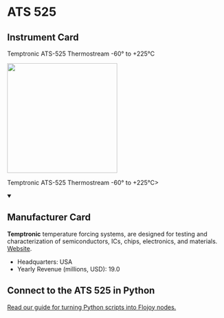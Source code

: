 
# ATS 525

## Instrument Card

<div className="flex">

<div>

Temptronic ATS-525 Thermostream -60° to +225°C

</div>

<img width="256" src="https://v5.airtableusercontent.com/v1/19/19/1691539200000/MY2OSf4dttVvTJ2LpTZXVQ/AWZYgxEOw9mu86c85qENN8N07WFAqt_rJ_ZTMD6PvcxXnOhLiRoqz7FasiI-SBufkB69gX5eVcPeyu2uMCF9gTy2Uk0yJoreIPX4WOjzlWU/vYBRrZpMfSmUfeYZNKq1uHpO_kS31i35HrzILWA6Tx4"/>

</div>

Temptronic ATS-525 Thermostream -60° to +225°C>

<details open>
<summary><h2>Manufacturer Card</h2></summary>

**Temptronic** temperature forcing systems, are designed for testing and characterization of semiconductors, ICs, chips, electronics, and materials. <a href="https://www.intestthermal.com/temptronic">Website</a>.

<ul>
  <li>Headquarters: USA</li>
  <li>Yearly Revenue (millions, USD): 19.0</li>
</ul>
</details>

## Connect to the ATS 525 in Python

[Read our guide for turning Python scripts into Flojoy nodes.](https://docs.flojoy.ai/custom-nodes/creating-custom-node/)


